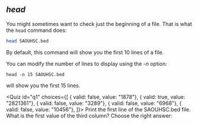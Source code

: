 <script>
import Quiz from "components/Quiz.svelte";
</script>

## *head*

You might sometimes want to check just the beginning of a file.
That is what the `head` command does:

```bash
head SAOUHSC.bed
```

By default, this command will show you the first 10 lines of a file. 

You can modify the number of lines to display using the _-n_ option:

```
head -n 15 SAOUHSC.bed
``` 

will show you the first 15 lines.

<Quiz id="q1" choices={[
  { valid: false, value: "1878"},
	{ valid: true, value: "2821361"},
	{ valid: false, value: "3289"},
  { valid: false, value: "6968"},
	{ valid: false, value: "10456"},
]}>
	<span slot="prompt">
		Print the first line of the SAOUHSC.bed file. What is the first value of the third column? Choose the right answer: 
	</span>
</Quiz>
